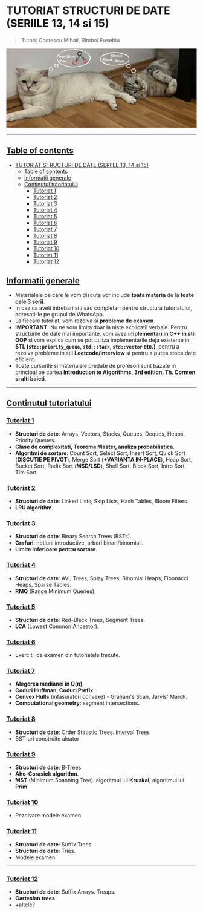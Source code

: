 # TUTORIAT STRUCTURI DE DATE (SERIILE 13, 14 si 15)

> Tutori: Costescu Mihail, Rîmboi Eusebiu

![Image](administrative_stuff/images/bestpicever.png)

---

## <ins>Table of contents</ins>
- [TUTORIAT STRUCTURI DE DATE (SERIILE 13, 14 si 15)](#tutoriat-structuri-de-date-seriile-13-14-si-15)
  - [Table of contents](#table-of-contents)
  - [Informatii generale](#informatii-generale)
  - [Continutul tutoriatului](#continutul-tutoriatului)
    - [Tutoriat 1](#tutoriat-1)
    - [Tutoriat 2](#tutoriat-2)
    - [Tutoriat 3](#tutoriat-3)
    - [Tutoriat 4](#tutoriat-4)
    - [Tutoriat 5](#tutoriat-5)
    - [Tutoriat 6](#tutoriat-6)
    - [Tutoriat 7](#tutoriat-7)
    - [Tutoriat 8](#tutoriat-8)
    - [Tutoriat 9](#tutoriat-9)
    - [Tutoriat 10](#tutoriat-10)
    - [Tutoriat 11](#tutoriat-11)
    - [Tutoriat 12](#tutoriat-12)

## <ins>Informatii generale</ins>
* Materialele pe care le vom discuta vor include **toata materia** de la **toate cele 3 serii**.
* In caz ca aveti intrebari si / sau completari pentru structura tutoriatului, adresati-le pe grupul de WhatsApp.
* La fiecare tutoriat, vom rezolva si <b>probleme de examen</b>.
* <b>IMPORTANT</b>: Nu ne vom limita doar la niste explicatii verbale. Pentru structurile de date mai importante, vom avea <b>implementari in C++ in stil OOP</b> si vom explica cum se pot utiliza implementarile deja existente in <b>STL (`std::priority_queue`, `std::stack`, `std::vector` etc.)</b>, pentru a rezolva probleme in stil <b>Leetcode/interview</b> si pentru a putea stoca date eficient.
* Toate cursurile si materialele predate de profesori sunt bazate in principal pe cartea **Introduction to Algorithms, 3rd edition, Th. Cormen si alti baieti**.

---

## <ins>Continutul tutoriatului</ins>
### <ins>Tutoriat 1</ins>
* <b>Structuri de date</b>: Arrays, Vectors, Stacks, Queues, Deques, Heaps, Priority Queues.
* <b>Clase de complexitati, Teorema Master, analiza probabilistica</b>.
* <b>Algoritmi de sortare</b>: Count Sort, Select Sort, Insert Sort, Quick Sort (<b>DISCUTIE PE PIVOT</b>), Merge Sort (<b>+VARIANTA IN-PLACE</b>), Heap Sort, Bucket Sort, Radix Sort (<b>MSD/LSD</b>), Shell Sort, Block Sort, Intro Sort, Tim Sort.

### <ins>Tutoriat 2</ins>
* <b>Structuri de date</b>: Linked Lists, Skip Lists, Hash Tables, Bloom Filters.
* **LRU algorithm**.

### <ins>Tutoriat 3</ins>
* <b>Structuri de date</b>: Binary Search Trees (BSTs).
* <b>Grafuri</b>: notiuni introductive, arbori binari/binomiali.
* <b>Limite inferioare pentru sortare</b>.

### <ins>Tutoriat 4</ins>
* <b>Structuri de date</b>: AVL Trees, Splay Trees, Binomial Heaps, Fibonacci Heaps, Sparse Tables.
* <b>RMQ</b> (Range Minimum Queries).

### <ins>Tutoriat 5</ins>
- **Structuri de date**: Red-Black Trees, Segment Trees.
- **LCA** (Lowest Common Ancestor).

### <ins>Tutoriat 6</ins>
- Exercitii de examen din tutoriatele trecute.

### <ins>Tutoriat 7</ins>
- **Alegerea medianei in O(n)**.
- **Coduri Huffman, Coduri Prefix**.
- **Convex Hulls** (infasuratori convexe) - Graham's Scan, Jarvis' March.
- **Computational geometry**: segment intersections.

### <ins>Tutoriat 8</ins>
- **Structuri de date**: Order Statistic Trees. Interval Trees
- BST-uri construite aleator

### <ins>Tutoriat 9</ins>
- **Structuri de date**: B-Trees.
- **Aho-Corasick algorithm**.
- **MST** (Minimum Spanning Tree): algoritmul lui **Kruskal**, algoritmul lui **Prim**.

### <ins>Tutoriat 10</ins>
- Rezolvare modele examen

### <ins>Tutoriat 11</ins>
- **Structuri de date**: Suffix Trees.
- **Structuri de date**: Tries.
- Modele examen

---

### <ins>Tutoriat 12</ins>
- **Structuri de date**: Suffix Arrays. Treaps.
- **Cartesian trees**
- +altele?

